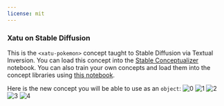 ```yaml
---
license: mit
---
```

### Xatu on Stable Diffusion
This is the `<xatu-pokemon>` concept taught to Stable Diffusion via Textual Inversion. You can load this concept into the [Stable Conceptualizer](https://colab.research.google.com/github/huggingface/notebooks/blob/main/diffusers/stable_conceptualizer_inference.ipynb) notebook. You can also train your own concepts and load them into the concept libraries using [this notebook](https://colab.research.google.com/github/huggingface/notebooks/blob/main/diffusers/sd_textual_inversion_training.ipynb).

Here is the new concept you will be able to use as an `object`:
![<xatu-pokemon> 0](https://huggingface.co/sd-concepts-library/xatu/resolve/main/concept_images/3.jpeg)
![<xatu-pokemon> 1](https://huggingface.co/sd-concepts-library/xatu/resolve/main/concept_images/0.jpeg)
![<xatu-pokemon> 2](https://huggingface.co/sd-concepts-library/xatu/resolve/main/concept_images/2.jpeg)
![<xatu-pokemon> 3](https://huggingface.co/sd-concepts-library/xatu/resolve/main/concept_images/1.jpeg)
![<xatu-pokemon> 4](https://huggingface.co/sd-concepts-library/xatu/resolve/main/concept_images/4.jpeg)

